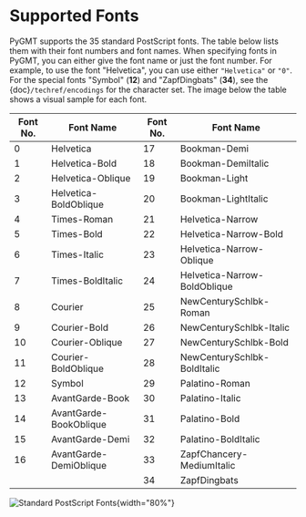 # Supported Fonts

PyGMT supports the 35 standard PostScript fonts. The table below lists them with their
font numbers and font names. When specifying fonts in PyGMT, you can either give the
font name or just the font number. For example, to use the font "Helvetica", you can use
either `"Helvetica"` or `"0"`. For the special fonts "Symbol" (**12**) and
"ZapfDingbats" (**34**), see the {doc}`/techref/encodings` for the character set.
The image below the table shows a visual sample for each font.

| Font No. | Font Name              | Font No. | Font Name                    |
|----------|------------------------|----------|------------------------------|
| 0        | Helvetica              | 17       | Bookman-Demi                 |
| 1        | Helvetica-Bold         | 18       | Bookman-DemiItalic           |
| 2        | Helvetica-Oblique      | 19       | Bookman-Light                |
| 3        | Helvetica-BoldOblique  | 20       | Bookman-LightItalic          |
| 4        | Times-Roman            | 21       | Helvetica-Narrow             |
| 5        | Times-Bold             | 22       | Helvetica-Narrow-Bold        |
| 6        | Times-Italic           | 23       | Helvetica-Narrow-Oblique     |
| 7        | Times-BoldItalic       | 24       | Helvetica-Narrow-BoldOblique |
| 8        | Courier                | 25       | NewCenturySchlbk-Roman       |
| 9        | Courier-Bold           | 26       | NewCenturySchlbk-Italic      |
| 10       | Courier-Oblique        | 27       | NewCenturySchlbk-Bold        |
| 11       | Courier-BoldOblique    | 28       | NewCenturySchlbk-BoldItalic  |
| 12       | Symbol                 | 29       | Palatino-Roman               |
| 13       | AvantGarde-Book        | 30       | Palatino-Italic              |
| 14       | AvantGarde-BookOblique | 31       | Palatino-Bold                |
| 15       | AvantGarde-Demi        | 32       | Palatino-BoldItalic          |
| 16       | AvantGarde-DemiOblique | 33       | ZapfChancery-MediumItalic    |
|          |                        | 34       | ZapfDingbats                 |

![Standard PostScript Fonts](https://docs.generic-mapping-tools.org/dev/_images/GMT_App_G.png){width="80%"}

